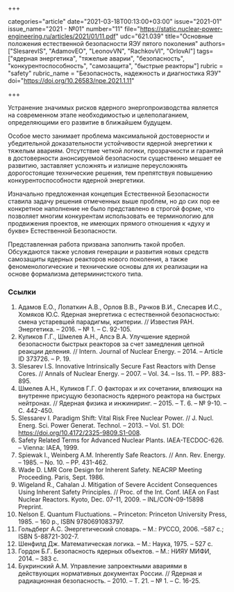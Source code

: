 +++

categories="article"
date="2021-03-18T00:13:00+03:00"
issue="2021-01"
issue_name="2021 - №01"
number="11"
file="https://static.nuclear-power-engineering.ru/articles/2021/01/11.pdf"
udc="621.039"
title="Основные положения естественной безопасности ЯЭУ пятого поколения"
authors=["SlesarevIS", "AdamovEO", "LeonovVN", "RachkovVI", "OrlovAI"]
tags=["ядерная энергетика", "тяжелые аварии", "безопасность", "конкурентоспособность", "самозащита", "быстрые реакторы"]
rubric = "safety"
rubric_name = "Безопасность, надежность и диагностика ЯЭУ"
doi="https://doi.org/10.26583/npe.2021.1.11"

+++

Устранение значимых рисков ядерного энергопроизводства является на современном этапе необходимостью и целеполаганием, определяющими его развитие в ближайшем будущем.

Особое место занимает проблема максимальной достоверности и убедительной доказательности устойчивости ядерной энергетики к тяжелым авариям. Отсутствие четкой логики, прозрачности и гарантий в достоверности анонсируемой безопасности существенно мешает ее развитию, заставляет усложнять и излишне переусложнять дорогостоящие технические решения, тем препятствуя повышению конкурентоспособности ядерной энергетики.

Изначально предложенная концепция Естественной Безопасности ставила задачу решения отмеченных выше проблем, но до сих пор ее конкретное наполнение не было представлено в строгой форме, что позволяет многим конкурентам использовать ее терминологию для продвижения проектов, не имеющих прямого отношения к «духу и букве» Естественной Безопасности.

Представленная работа призвана заполнить такой пробел. Обсуждаются также условия генерации и развития новых средств самозащиты ядерных реакторов нового поколения, а также феноменологические и технические основы для их реализации на основе формализма детерминистского типа.

### Ссылки

1. Адамов Е.О., Лопаткин А.В., Орлов В.В., Рачков В.И., Слесарев И.С., Хомяков Ю.С. Ядерная энергетика с естественной безопасностью: смена устаревшей парадигмы, критерии. // Известия РАН. Энергетика. – 2016. – № 1. – С. 92-105.
2. Куликов Г.Г., Шмелев А.Н., Апсэ В.А. Улучшение ядерной безопасности быстрых реакторов за счет замедления цепной реакции деления. // Intern. Journal of Nuclear Energy. – 2014. – Article ID 373726. – Р. 19.
3. Slesarev I.S. Innovative Intrinsically Secure Fast Reactors with Dense Cores. // Annals of Nuclear Energy. – 2007. – Vol. 34. – Iss. 11. – PP. 883-895.
4. Шмелев А.Н., Куликов Г.Г. О факторах и их сочетании, влияющих на внутренне присущую безопасность ядерного реактора на быстрых нейтронах. // Ядерная физика и инжиниринг. – 2015. – Т. 6. – № 9-10. – С. 442-450.
5. Slessarev I. Paradigm Shift: Vital Risk Free Nuclear Power. // J. Nucl. Energ. Sci. Power Generat. Technol. – 2013. – Vol. S1. DOI: https://doi.org/10.4172/2325-9809.S1-008.
6. Safety Related Terms for Advanced Nuclear Plants. IAEA-TECDOC-626. – Vienna: IAEA, 1999.
7. Spiewak I., Weinberg A.M. Inherently Safe Reactors. // Ann. Rev. Energy. – 1985. – No. 10. – PP. 431-462.
8. Wade D. LMR Core Design for Inherent Safety. NEACRP Meeting Procееding. Paris, Sept. 1986.
9. Wigeland R., Cahalan J. Mitigation of Severe Accident Consequences Using Inherent Safety Principles. // Proc. of the Int. Conf. IAEA on Fast Nuclear Reactors. Kyoto, Dec. 07-11, 2009. – INL/CON-09-15898 Preprint.
10. Nelson E. Quantum Fluctuations. – Princeton: Princeton University Press, 1985. – 160 p., ISBN 9780691083797.
11. Гольдберг А.С. Энергетический словарь. – М.: РУССО, 2006. –587 с.; ISBN 5-88721-302-7.
12. Шенфилд Дж. Математическая логика. – М.: Наука, 1975. – 527 с.
13. Гордон Б.Г. Безопасность ядерных объектов. – М.: НИЯУ МИФИ, 2014. – 383 с.
14. Букринский А.М. Управление запроектными авариями в действующих нормативных документах России. // Ядерная и радиационная безопасность. – 2010. – Т. 21. – № 1. – C. 16-25.